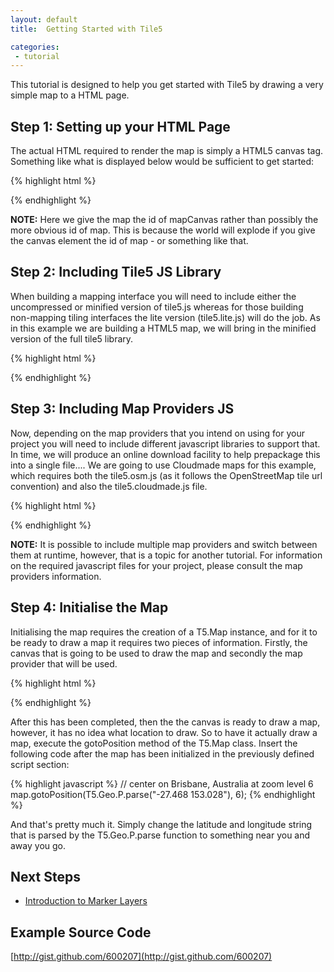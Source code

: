 ```yaml
---
layout: default
title:  Getting Started with Tile5

categories:
 - tutorial
---
```


This tutorial is designed to help you get started with Tile5 by drawing a very simple map to a HTML page.

## Step 1: Setting up your HTML Page

The actual HTML required to render the map is simply a HTML5 canvas tag. Something like what is displayed below would be sufficient to get started:

{% highlight html %}
<!doctype html>
<html lang="en" class="no-js">
<body>
<canvas id="mapCanvas" width="400" height="300" />
</body>
</html>
{% endhighlight %}

__NOTE:__ Here we give the map the id of mapCanvas rather than possibly the more obvious id of map. This is because the world will explode if you give the canvas element the id of map - or something like that.

## Step 2: Including Tile5 JS Library

When building a mapping interface you will need to include either the uncompressed or minified version of tile5.js whereas for those building non-mapping tiling interfaces the lite version (tile5.lite.js) will do the job. As in this example we are building a HTML5 map, we will bring in the minified version of the full tile5 library.

{% highlight html %}
<!-- include the tile5 script, in the head, body wherever... -->
<script src="js/tile5.min.js"></script>
{% endhighlight %}

## Step 3: Including Map Providers JS

Now, depending on the map providers that you intend on using for your project you will need to include different javascript libraries to support that. In time, we will produce an online download facility to help prepackage this into a single file.... We are going to use Cloudmade maps for this example, which requires both the tile5.osm.js (as it follows the OpenStreetMap tile url convention) and also the tile5.cloudmade.js file.

{% highlight html %}
<!-- include the tile5 osm libs and cloudmade (after tile5) -->
<script src="js/tile5.osm.js"></script>
<script src="js/tile5.cloudmade.js"></script>
{% endhighlight %}
	
__NOTE:__ It is possible to include multiple map providers and switch between them at runtime, however, that is a topic for another tutorial.
For information on the required javascript files for your project, please consult the map providers information.

## Step 4: Initialise the Map

Initialising the map requires the creation of a T5.Map instance, and for it to be ready to draw a map it requires two pieces of information. Firstly, the canvas that is going to be used to draw the map and secondly the map provider that will be used.

{% highlight html %}
<script>
// initialise the map
var map = new T5.Map({
    container: 'mapCanvas',
    provider: new T5.Geo.Cloudmade.MapProvider({
        // demo api key, register for an API key
        // at http://dev.cloudmade.com/
        apikey: '7960daaf55f84bfdb166014d0b9f8d41'
    })
});
</script>
{% endhighlight %}

After this has been completed, then the the canvas is ready to draw a map, however, it has no idea what location to draw. So to have it actually draw a map, execute the gotoPosition method of the T5.Map class. Insert the following code after the map has been initialized in the previously defined script section:

{% highlight javascript %}
// center on Brisbane, Australia at zoom level 6
map.gotoPosition(T5.Geo.P.parse("-27.468 153.028"), 6);
{% endhighlight %}

And that's pretty much it. Simply change the latitude and longitude string that is parsed by the T5.Geo.P.parse function to something near you and away you go.

## Next Steps

- [Introduction to Marker Layers](/tutorial/marker-layers-intro)

## Example Source Code

[http://gist.github.com/600207](http://gist.github.com/600207)